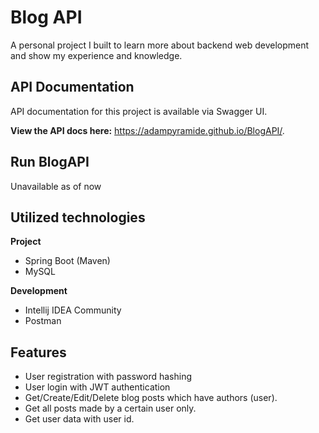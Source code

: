 # Blog API
A personal project I built to learn more about backend web development and show my experience and knowledge.

## API Documentation
API documentation for this project is available via Swagger UI.

**View the API docs here:**
https://adampyramide.github.io/BlogAPI/.

## Run BlogAPI

Unavailable as of now

## Utilized technologies

**Project**
- Spring Boot (Maven)
- MySQL

**Development**
- Intellij IDEA Community
- Postman

## Features
    
- User registration with password hashing
- User login with JWT authentication
- Get/Create/Edit/Delete blog posts which have authors (user).
- Get all posts made by a certain user only.
- Get user data with user id.